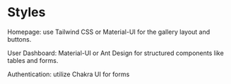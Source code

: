 # Styles

Homepage: use Tailwind CSS or Material-UI for the gallery layout and buttons.

User Dashboard: Material-UI or Ant Design for structured components like tables and forms.

Authentication: utilize Chakra UI for forms
